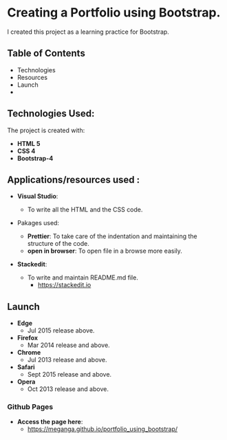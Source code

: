 


#  Creating a Portfolio using Bootstrap.

I created this project as a learning practice for Bootstrap.

## Table of Contents

 - Technologies
 - Resources
 - Launch
 - 

## Technologies Used:
The project is created with:

 - **HTML 5**
 - **CSS 4**
 - **Bootstrap-4**

## Applications/resources used :

 - **Visual Studio**: 
	 - To write all the HTML and the CSS code.
		  
 - Pakages used:	 
	 -  **Prettier**: To take care of the indentation and maintaining the structure of the code.
	 - **open in browser**: To open file in a browse more easily.
 - **Stackedit**:
	 - To write and maintain  README.md file.
		 - https://stackedit.io

## Launch
 

 - **Edge** 
	 - Jul 2015 release above.
 - **Firefox** 
	 - Mar 2014 release and above.
 - **Chrome** 
	 - Jul 2013 release and above.
- **Safari**
	- Sept 2015 release and above.
- **Opera**
	- Oct 2013 release and above.


### Github Pages

 - **Access the page here**:
	 - https://meganga.github.io/portfolio_using_bootstrap/
<!--stackedit_data:
eyJoaXN0b3J5IjpbLTExMDA5MDQyNzJdfQ==
-->